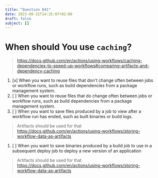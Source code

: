 ```yaml
---
title: "Question 041"
date: 2023-08-31T14:35:07+02:00
draft: false
subject: []
---
```



# When should You use `caching`?

> https://docs.github.com/en/actions/using-workflows/caching-dependencies-to-speed-up-workflows#comparing-artifacts-and-dependency-caching

1. [x] When you want to reuse files that don't change often between jobs or workflow runs, such as build dependencies from a package management system.
1. [ ] When you want to reuse files that do change often between jobs or workflow runs, such as build dependencies from a package management system.
1. [ ] When you want to save files produced by a job to view after a workflow run has ended, such as built binaries or build logs.
> Artifacts should be used for that https://docs.github.com/en/actions/using-workflows/storing-workflow-data-as-artifacts
1. [ ] When you want to save binaries produced by a build job to use in a subsequent deploy job to deploy a new version of an application
> Artifacts should be used for that https://docs.github.com/en/actions/using-workflows/storing-workflow-data-as-artifacts
